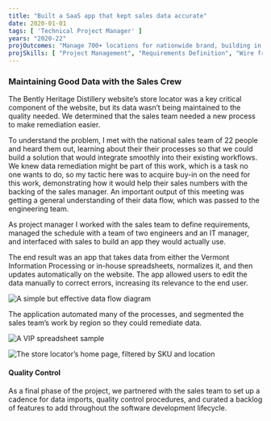 ```yaml
---
title: "Built a SaaS app that kept sales data accurate"
date: 2020-01-01
tags: [ 'Technical Project Manager' ]
years: "2020-22"
projOutcomes: "Manage 700+ locations for nationwide brand, building in ease of use such as automatic segmented data for sales team to manage workload."
projSkills: [ "Project Management", "Requirements Definition", "Wire framing", "Flow Diagramming", "Communication", "Stakeholder Management", "Task Management", "Quality Control"  ]
---
```


### Maintaining Good Data with the Sales Crew

The Bently Heritage Distillery website&rsquo;s store locator was a key critical component of the website, but its data wasn&rsquo;t being maintained to the quality needed. We determined that the sales team needed a new process to make remediation easier. 

To understand the problem, I met with the national sales team of 22 people and heard them out, learning about their their processes so that we could build a solution that would integrate smoothly into their existing workflows. We knew data remediation might be part of this work, which is a task no one wants to do, so my tactic here was to acquire buy-in on the need for this work, demonstrating how it would help their sales numbers with the backing of the sales manager. An important output of this meeting was getting a general understanding of their data flow, which was passed to the engineering team. 

As project manager I worked with the sales team to define requirements, managed the schedule with a team of two engineers and an IT manager, and interfaced with sales to build an app they would actually use. 

The end result was an app that takes data from either the Vermont Information Processing or in-house spreadsheets, normalizes it, and then updates automatically on the website. The app allowed users to edit the data manually to correct errors, increasing its relevance to the end user. 


![A simple but effective data flow diagram](/locator-data-flow-diagram.webp)

The application automated many of the processes, and segmented the sales team&rsquo;s work by region so they could remediate data.

![A VIP spreadsheet sample](/vip-spreadsheet-sample.webp)

![The store locator&rsquo;s home page, filtered by SKU and location](/store-locator-app-overview.webp)

#### Quality Control

As a final phase of the project, we partnered with the sales team to set up a cadence for data imports, quality control procedures, and curated a backlog of features to add throughout the software development lifecycle.

